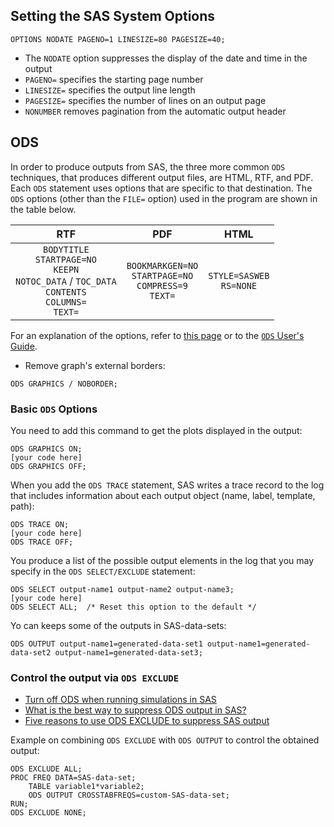 ## Setting the SAS System Options

```
OPTIONS NODATE PAGENO=1 LINESIZE=80 PAGESIZE=40;
```

* The `NODATE` option suppresses the display of the date and time in the output
* `PAGENO=` specifies the starting page number
* `LINESIZE=` specifies the output line length
* `PAGESIZE=` specifies the number of lines on an output page
* `NONUMBER` removes pagination from the automatic output header

## ODS 

In order to produce outputs from SAS, the three more common `ODS` techniques, that produces different output files, are HTML, RTF, and PDF. Each `ODS` statement uses options that are specific to that destination. The `ODS` options (other than the `FILE=` option) used in the program are shown in the table below. 

|                   **RTF**             |                  **PDF**                   |     **HTML**        |
|:---------------------------------------:|:--------------------------------------------:|:--------------------:|
| `BODYTITLE` <br> `STARTPAGE=NO` <br> `KEEPN` <br> `NOTOC_DATA` / `TOC_DATA` <br> `CONTENTS` <br> `COLUMNS=` <br> `TEXT=` | `BOOKMARKGEN=NO` <br> `STARTPAGE=NO` <br> `COMPRESS=9` <br> `TEXT=` | `STYLE=SASWEB` <br> `RS=NONE` |

For an explanation of the options, refer to [this page](http://www2.sas.com/proceedings/forum2007/021-2007.pdf) or to the [`ODS` User's Guide](https://support.sas.com/documentation/cdl/en/odsug/69832/HTML/default/viewer.htm#titlepage.htm).

* Remove graph's external borders:
```
ODS GRAPHICS / NOBORDER;
```

### Basic `ODS` Options

You need to add this command to get the plots displayed in the output:

```
ODS GRAPHICS ON;
[your code here]
ODS GRAPHICS OFF;
```

When you add the `ODS TRACE` statement, SAS writes a trace record to the log that includes information about each output object (name, label, template, path):

``` 
ODS TRACE ON;
[your code here]
ODS TRACE OFF;
```

You produce a list of the possible output elements in the log that you may specify in the `ODS SELECT/EXCLUDE` statement:

```
ODS SELECT output-name1 output-name2 output-name3;
[your code here]
ODS SELECT ALL;  /* Reset this option to the default */
```

Yo can keeps some of the outputs in SAS-data-sets:

```
ODS OUTPUT output-name1=generated-data-set1 output-name1=generated-data-set2 output-name1=generated-data-set3;
```

### Control the output via `ODS EXCLUDE`

* [Turn off ODS when running simulations in SAS](https://blogs.sas.com/content/iml/2013/05/24/turn-off-ods-for-simulations.html)
* [What is the best way to suppress ODS output in SAS?](https://blogs.sas.com/content/iml/2015/05/26/suppress-ods.html)
* [Five reasons to use ODS EXCLUDE to suppress SAS output](https://blogs.sas.com/content/iml/2015/05/28/five-reasons-ods-exclude.html)

Example on combining `ODS EXCLUDE` with `ODS OUTPUT` to control the obtained output:

```
ODS EXCLUDE ALL;
PROC FREQ DATA=SAS-data-set;
	TABLE variable1*variable2;
	ODS OUTPUT CROSSTABFREQS=custom-SAS-data-set;
RUN;
ODS EXCLUDE NONE;
```



